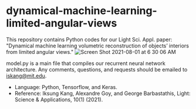 # dynamical-machine-learning-limited-angular-views
This repository contains Python codes for our Light Sci. Appl. paper: "Dynamical machine learning volumetric reconstruction of objects’ interiors from limited angular views."
![Screen Shot 2021-08-01 at 6 30 06 AM](https://user-images.githubusercontent.com/47669194/127767552-3381b9db-3a26-4a11-a915-9e26c60cb933.png)

model.py is a main file that compiles our recurrent neural network architecture.
Any comments, questions, and requests should be emailed to iskang@mit.edu.

- Language: Python, Tensorflow, and Keras.
- Reference: Iksung Kang, Alexandre Goy, and George Barbastathis, Light: Science & Applications, 10(1) (2021).
